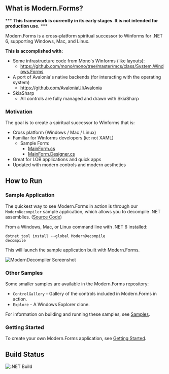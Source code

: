 ## What is Modern.Forms?

*** **This framework is currently in its early stages. It is not intended for production use.** ***

Modern.Forms is a cross-platform spiritual successor to Winforms for .NET 6, supporting Windows, Mac, and Linux.

**This is accomplished with:**

* Some infrastructure code from Mono's Winforms (like layouts):
  * https://github.com/mono/mono/tree/master/mcs/class/System.Windows.Forms
* A port of Avalonia's native backends (for interacting with the operating system)
  * https://github.com/AvaloniaUI/Avalonia
* SkiaSharp
  * All controls are fully managed and drawn with SkiaSharp

### Motivation

The goal is to create a spiritual successor to Winforms that is:
* Cross platform (Windows / Mac / Linux)
* Familiar for Winforms developers (ie: not XAML)
  * Sample Form:
    * [MainForm.cs](https://github.com/modern-forms/Modern.Forms/blob/master/samples/Explorer/MainForm.cs)
    * [MainForm.Designer.cs](https://github.com/modern-forms/Modern.Forms/blob/master/samples/Explorer/MainForm.Designer.cs)
* Great for LOB applications and quick apps
* Updated with modern controls and modern aesthetics

## How to Run

### Sample Application

The quickest way to see Modern.Forms in action is through our `ModernDecompiler` sample application, 
which allows you to decompile .NET assemblies. ([Source Code](https://github.com/modern-forms/ModernDecompile))

From a Windows, Mac, or Linux command line with .NET 6 installed:
```
dotnet tool install --global ModernDecompile
decompile
```

This will launch the sample application built with Modern.Forms.

![ModernDecompiler Screenshot](https://github.com/jpobst/Modern.Forms/blob/master/docs/modern-decompile.png "ModernDecompiler Screenshot")

### Other Samples

Some smaller samples are available in the Modern.Forms repository:

* `ControlGallery` - Gallery of the controls included in Modern.Forms in action.
* `Explore` - A Windows Explorer clone.

For information on building and running these samples, see [Samples](docs/samples.md).

### Getting Started

To create your own Modern.Forms application, see [Getting Started](docs/getting-started.md).

## Build Status

![.NET Build](https://github.com/modern-forms/Modern.Forms/workflows/.NET%20Core/badge.svg)